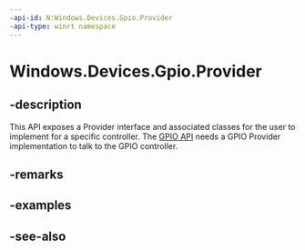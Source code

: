 ```yaml
---
-api-id: N:Windows.Devices.Gpio.Provider
-api-type: winrt namespace
---
```


# Windows.Devices.Gpio.Provider

## -description
This API exposes a Provider interface and associated classes for the user to implement for a specific controller. The [GPIO API](../windows.devices.gpio/windows_devices_gpio.md) needs a GPIO Provider implementation to talk to the GPIO controller.

## -remarks

## -examples

## -see-also